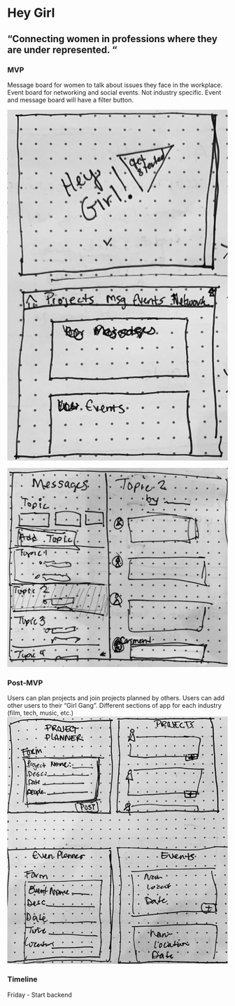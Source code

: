 # Hey Girl
## “Connecting women in professions where they are under represented. “

### MVP
Message board for women to talk about issues they face in the workplace. Event board for networking and social events.  Not industry specific. Event and message board will have a filter button.

![alt text](https://github.com/J3SS13/hey-girl/blob/master/readme-resources/app1.jpg)

![alt text](https://github.com/J3SS13/hey-girl/blob/master/readme-resources/app2.jpg)

### Post-MVP
Users can plan projects and join projects planned by others. Users can add other users to their “Girl Gang”.  Different sections of app for each industry (film, tech, music, etc.)
![alt text](https://github.com/J3SS13/hey-girl/blob/master/readme-resources/post-mvp.jpg)

### Timeline
Friday - Start backend
